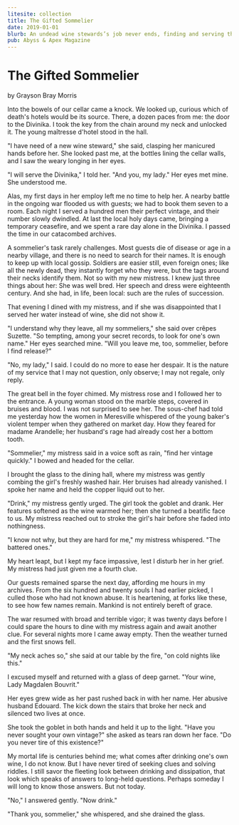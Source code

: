 ```yaml
---
litesite: collection
title: The Gifted Sommelier
date: 2019-01-01
blurb: An undead wine stewards’s job never ends, finding and serving the vintages that help the dead pass on to the other side.
pub: Abyss & Apex Magazine
---
```

# The Gifted Sommelier

by Grayson Bray Morris

Into the bowels of our cellar came a knock. We looked up, curious which
of death's hotels would be its source. There, a dozen paces from me: the
door to the Divinika. I took the key from the chain around my neck and
unlocked it. The young maîtresse d'hotel stood in the hall.

"I have need of a new wine steward," she said, clasping her manicured
hands before her. She looked past me, at the bottles lining the cellar
walls, and I saw the weary longing in her eyes.

"I will serve the Divinika," I told her. "And you, my lady." Her eyes
met mine. She understood me.

Alas, my first days in her employ left me no time to help her. A nearby
battle in the ongoing war flooded us with guests; we had to book them
seven to a room. Each night I served a hundred men their perfect
vintage, and their number slowly dwindled. At last the local holy days
came, bringing a temporary ceasefire, and we spent a rare day alone in
the Divinika. I passed the time in our catacombed archives.

A sommelier's task rarely challenges. Most guests die of disease or age
in a nearby village, and there is no need to search for their names. It
is enough to keep up with local gossip. Soldiers are easier still, even
foreign ones; like all the newly dead, they instantly forget who they
were, but the tags around their necks identify them. Not so with my new
mistress. I knew just three things about her: She was well bred. Her
speech and dress were eighteenth century. And she had, in life, been
local: such are the rules of succession.

That evening I dined with my mistress, and if she was disappointed that
I served her water instead of wine, she did not show it.

"I understand why they leave, all my sommeliers," she said over crêpes
Suzette. "So tempting, among your secret records, to look for one's own
name." Her eyes searched mine. "Will you leave me, too, sommelier,
before I find release?"

"No, my lady," I said. I could do no more to ease her despair. It is the
nature of my service that I may not question, only observe; I may not
regale, only reply.

The great bell in the foyer chimed. My mistress rose and I followed her
to the entrance. A young woman stood on the marble steps, covered in
bruises and blood. I was not surprised to see her. The sous-chef had
told me yesterday how the women in Meresville whispered of the young
baker's violent temper when they gathered on market day. How they feared
for madame Arandelle; her husband's rage had already cost her a bottom
tooth.

"Sommelier," my mistress said in a voice soft as rain, "find her vintage
quickly." I bowed and headed for the cellar.

I brought the glass to the dining hall, where my mistress was gently
combing the girl's freshly washed hair. Her bruises had already
vanished. I spoke her name and held the copper liquid out to her.

"Drink," my mistress gently urged. The girl took the goblet and drank.
Her features softened as the wine warmed her; then she turned a beatific
face to us. My mistress reached out to stroke the girl's hair before she
faded into nothingness.

"I know not why, but they are hard for me," my mistress whispered. "The
battered ones."

My heart leapt, but I kept my face impassive, lest I disturb her in her
grief. My mistress had just given me a fourth clue.

Our guests remained sparse the next day, affording me hours in my
archives. From the six hundred and twenty souls I had earlier picked, I
culled those who had not known abuse. It is heartening, at forks like
these, to see how few names remain. Mankind is not entirely bereft of
grace.

The war resumed with broad and terrible vigor; it was twenty days before
I could spare the hours to dine with my mistress again and await another
clue. For several nights more I came away empty. Then the weather turned
and the first snows fell.

"My neck aches so," she said at our table by the fire, "on cold nights
like this."

I excused myself and returned with a glass of deep garnet. "Your wine,
Lady Magdalen Bouvrit."

Her eyes grew wide as her past rushed back in with her name. Her abusive
husband Edouard. The kick down the stairs that broke her neck and
silenced two lives at once.

She took the goblet in both hands and held it up to the light. "Have you
never sought your own vintage?" she asked as tears ran down her face.
"Do you never tire of this existence?"

My mortal life is centuries behind me; what comes after drinking one's
own wine, I do not know. But I have never tired of seeking clues and
solving riddles. I still savor the fleeting look between drinking and
dissipation, that look which speaks of answers to long-held questions.
Perhaps someday I will long to know those answers. But not today.

"No," I answered gently. "Now drink."

"Thank you, sommelier," she whispered, and she drained the glass.
